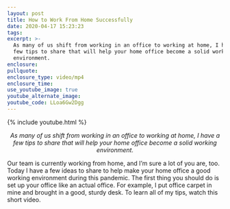 ```yaml
---
layout: post
title: How to Work From Home Successfully
date: 2020-04-17 15:23:23
tags:
excerpt: >-
  As many of us shift from working in an office to working at home, I have a
  few tips to share that will help your home office become a solid working
  environment.
enclosure:
pullquote:
enclosure_type: video/mp4
enclosure_time:
use_youtube_image: true
youtube_alternate_image:
youtube_code: LLoa6Gw2Dgg
---
```


{% include youtube.html %}
<p style="text-align: center;"><em>As many of us shift from working in an office to working at home, I have a few tips to share that will help your home office become a solid working environment.</em></p>

Our team is currently working from home, and I’m sure a lot of you are, too. Today I have a few ideas to share to help make your home office a good working environment during this pandemic. The first thing you should do is set up your office like an actual office. For example, I put office carpet in mine and brought in a good, sturdy desk. To learn all of my tips, watch this short video.